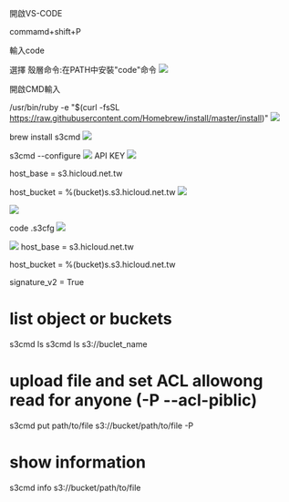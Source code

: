 開啟VS-CODE

commamd+shift+P

輸入code

選擇 殼層命令:在PATH中安裝"code"命令
![](/s3cmd_pic/s3cmd_pic01.png)

開啟CMD輸入

/usr/bin/ruby -e "$(curl -fsSL https://raw.githubusercontent.com/Homebrew/install/master/install)"
![](/s3cmd_pic/s3cmd_pic02.png)

brew install s3cmd
![](/s3cmd_pic/s3cmd_pic03.png)

s3cmd --configure
![](/s3cmd_pic/s3cmd_pic04.png)
API KEY
![](/s3cmd_pic/s3cmd_pic09.png)

host_base = s3.hicloud.net.tw

host_bucket = %(bucket)s.s3.hicloud.net.tw
![](/s3cmd_pic/s3cmd_pic05.png)

![](/s3cmd_pic/s3cmd_pic06.png)

code .s3cfg
![](/s3cmd_pic/s3cmd_pic07.png)


![](/s3cmd_pic/s3cmd_pic08.png)
host_base = s3.hicloud.net.tw

host_bucket = %(bucket)s.s3.hicloud.net.tw

signature_v2 = True



# list object or buckets

s3cmd ls
s3cmd ls s3://buclet_name

# upload file and set ACL allowong read for anyone (-P --acl-piblic)

s3cmd put path/to/file s3://bucket/path/to/file -P

# show information
s3cmd info s3://bucket/path/to/file